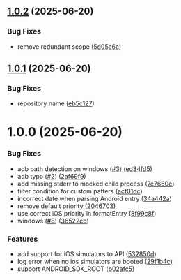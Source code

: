 ## [1.0.2](https://github.com/wix-incubator/logkitten/compare/v1.0.1...v1.0.2) (2025-06-20)


### Bug Fixes

* remove redundant scope ([5d05a6a](https://github.com/wix-incubator/logkitten/commit/5d05a6a8e9df4d9de4556d842138fc8a25d5f20e))

## [1.0.1](https://github.com/wix-incubator/logkitten/compare/v1.0.0...v1.0.1) (2025-06-20)


### Bug Fixes

* repository name ([eb5c127](https://github.com/wix-incubator/logkitten/commit/eb5c1275bc2601de3e1433693a8d31323b19c529))

# 1.0.0 (2025-06-20)


### Bug Fixes

* adb path detection on windows ([#3](https://github.com/wix-incubator/logkitten/issues/3)) ([ed34fd5](https://github.com/wix-incubator/logkitten/commit/ed34fd5e5803e5a9c9e3255d3c0558a02f2f1466))
* adb typo ([#2](https://github.com/wix-incubator/logkitten/issues/2)) ([2af69f9](https://github.com/wix-incubator/logkitten/commit/2af69f9f99fbc176859992eaba03e31c80a34951))
* add missing stderr to mocked child process ([7c7660e](https://github.com/wix-incubator/logkitten/commit/7c7660edc783eb350f1e9991d5e7f8c19dfe6e26))
* filter condition for custom patters ([acf01dc](https://github.com/wix-incubator/logkitten/commit/acf01dcac2bc386491dde09a85d66faa3db44719))
* incorrect date when parsing Android entry ([34a442a](https://github.com/wix-incubator/logkitten/commit/34a442a61fdd36b51127506f79e3cbb4f9dc80c4))
* remove default priority ([2046703](https://github.com/wix-incubator/logkitten/commit/204670300e3cf9e284d650388772c1d6edf2a550))
* use correct iOS priority in formatEntry ([8f99c8f](https://github.com/wix-incubator/logkitten/commit/8f99c8f65bde024e56f692410376496e13381b98))
* windows ([#8](https://github.com/wix-incubator/logkitten/issues/8)) ([36522cb](https://github.com/wix-incubator/logkitten/commit/36522cb4528befbfc4d12aa41efdca8f37009b77))


### Features

* add support for iOS simulators to API ([532850d](https://github.com/wix-incubator/logkitten/commit/532850d84f3a30606d94b9211fa584fb6100179d))
* log error when no ios simulators are booted ([29f1b4c](https://github.com/wix-incubator/logkitten/commit/29f1b4c929efac48910742d3da8f5f1b4ec2fd5c))
* support ANDROID_SDK_ROOT ([b02afc5](https://github.com/wix-incubator/logkitten/commit/b02afc5f16c7d0b58585467e73945cb5b30ab8eb))
